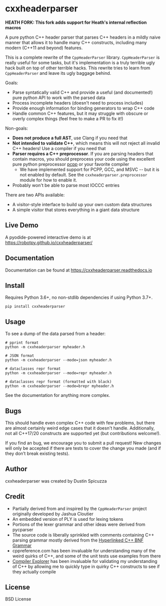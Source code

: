 cxxheaderparser
===============

**HEATH FORK: This fork adds support for Heath's internal reflection macros**

A pure python C++ header parser that parses C++ headers in a mildly naive
manner that allows it to handle many C++ constructs, including many modern
(C++11 and beyond) features.

This is a complete rewrite of the `CppHeaderParser` library. `CppHeaderParser`
is really useful for some tasks, but it's implementation is a truly terrible
ugly hack built on top of other terrible hacks. This rewrite tries to learn
from `CppHeaderParser` and leave its ugly baggage behind.

Goals:

* Parse syntatically valid C++ and provide a useful (and documented!) pure
  python API to work with the parsed data
* Process incomplete headers (doesn't need to process includes)
* Provide enough information for binding generators to wrap C++ code
* Handle common C++ features, but it may struggle with obscure or overly
  complex things (feel free to make a PR to fix it!)

Non-goals:

* **Does not produce a full AST**, use Clang if you need that
* **Not intended to validate C++**, which means this will not reject all
  invalid C++ headers! Use a compiler if you need that
* **Parser requires a C++ preprocessor**. If you are parsing
  headers that contain macros, you should preprocess your code using the
  excellent pure python preprocessor [pcpp](https://github.com/ned14/pcpp)
  or your favorite compiler
  * We have implemented support for PCPP, GCC, and MSVC -- but it is not enabled
    by default. See the `cxxheaderparser.preprocessor` module for how to enable it.
* Probably won't be able to parse most IOCCC entries

There are two APIs available:

* A visitor-style interface to build up your own custom data structures 
* A simple visitor that stores everything in a giant data structure

Live Demo
---------

A pyodide-powered interactive demo is at https://robotpy.github.io/cxxheaderparser/

Documentation
-------------

Documentation can be found at https://cxxheaderparser.readthedocs.io

Install
-------

Requires Python 3.6+, no non-stdlib dependencies if using Python 3.7+.

```
pip install cxxheaderparser
```

Usage
-----

To see a dump of the data parsed from a header:

```
# pprint format
python -m cxxheaderparser myheader.h

# JSON format
python -m cxxheaderparser --mode=json myheader.h

# dataclasses repr format
python -m cxxheaderparser --mode=repr myheader.h

# dataclasses repr format (formatted with black)
python -m cxxheaderparser --mode=brepr myheader.h
```

See the documentation for anything more complex.

Bugs
----

This should handle even complex C++ code with few problems, but there are
almost certainly weird edge cases that it doesn't handle. Additionally,
not all C++17/20 constructs are supported yet (but contributions welcome!).

If you find an bug, we encourage you to submit a pull request! New
changes will only be accepted if there are tests to cover the change you
made (and if they don’t break existing tests).

Author
------

cxxheaderparser was created by Dustin Spicuzza

Credit
------

* Partially derived from and inspired by the `CppHeaderParser` project
  originally developed by Jashua Cloutier
* An embedded version of PLY is used for lexing tokens
* Portions of the lexer grammar and other ideas were derived from pycparser
* The source code is liberally sprinkled with comments containing C++ parsing
  grammar mostly derived from the [Hyperlinked C++ BNF Grammar](https://www.nongnu.org/hcb/)
* cppreference.com has been invaluable for understanding many of the weird
  quirks of C++, and some of the unit tests use examples from there
* [Compiler Explorer](godbolt.org) has been invaluable for validating my 
  understanding of C++ by allowing me to quickly type in quirky C++
  constructs to see if they actually compile

License
-------

BSD License

